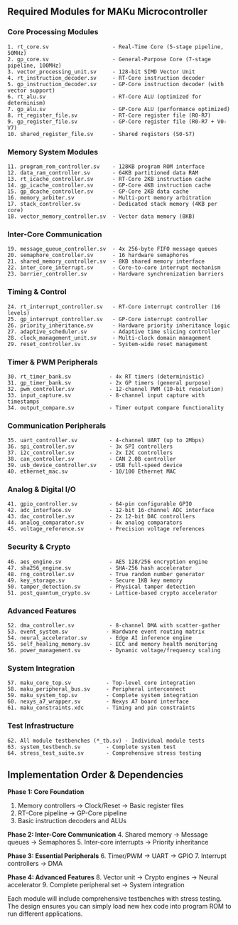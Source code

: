 
## Required Modules for MAKu Microcontroller

### **Core Processing Modules**
```
1. rt_core.sv                    - Real-Time Core (5-stage pipeline, 50MHz)
2. gp_core.sv                    - General-Purpose Core (7-stage pipeline, 100MHz)  
3. vector_processing_unit.sv     - 128-bit SIMD Vector Unit
4. rt_instruction_decoder.sv     - RT-Core instruction decoder
5. gp_instruction_decoder.sv     - GP-Core instruction decoder (with vector support)
6. rt_alu.sv                     - RT-Core ALU (optimized for determinism)
7. gp_alu.sv                     - GP-Core ALU (performance optimized)
8. rt_register_file.sv           - RT-Core register file (R0-R7)
9. gp_register_file.sv           - GP-Core register file (R0-R7 + V0-V7)
10. shared_register_file.sv      - Shared registers (S0-S7)
```

### **Memory System Modules**
```
11. program_rom_controller.sv    - 128KB program ROM interface
12. data_ram_controller.sv       - 64KB partitioned data RAM
13. rt_icache_controller.sv      - RT-Core 2KB instruction cache
14. gp_icache_controller.sv      - GP-Core 4KB instruction cache  
15. gp_dcache_controller.sv      - GP-Core 2KB data cache
16. memory_arbiter.sv            - Multi-port memory arbitration
17. stack_controller.sv          - Dedicated stack memory (4KB per core)
18. vector_memory_controller.sv  - Vector data memory (8KB)
```

### **Inter-Core Communication**
```
19. message_queue_controller.sv  - 4x 256-byte FIFO message queues
20. semaphore_controller.sv      - 16 hardware semaphores
21. shared_memory_controller.sv  - 8KB shared memory interface
22. inter_core_interrupt.sv      - Core-to-core interrupt mechanism
23. barrier_controller.sv        - Hardware synchronization barriers
```

### **Timing & Control**
```
24. rt_interrupt_controller.sv   - RT-Core interrupt controller (16 levels)
25. gp_interrupt_controller.sv   - GP-Core interrupt controller  
26. priority_inheritance.sv      - Hardware priority inheritance logic
27. adaptive_scheduler.sv        - Adaptive time slicing controller
28. clock_management_unit.sv     - Multi-clock domain management
29. reset_controller.sv          - System-wide reset management
```

### **Timer & PWM Peripherals**
```
30. rt_timer_bank.sv            - 4x RT timers (deterministic)
31. gp_timer_bank.sv            - 2x GP timers (general purpose)
32. pwm_controller.sv           - 12-channel PWM (10-bit resolution)
33. input_capture.sv            - 8-channel input capture with timestamps
34. output_compare.sv           - Timer output compare functionality
```

### **Communication Peripherals**
```
35. uart_controller.sv          - 4-channel UART (up to 2Mbps)
36. spi_controller.sv           - 3x SPI controllers
37. i2c_controller.sv           - 2x I2C controllers
38. can_controller.sv           - CAN 2.0B controller
39. usb_device_controller.sv    - USB full-speed device
40. ethernet_mac.sv             - 10/100 Ethernet MAC
```

### **Analog & Digital I/O**
```
41. gpio_controller.sv          - 64-pin configurable GPIO
42. adc_interface.sv            - 12-bit 16-channel ADC interface
43. dac_controller.sv           - 2x 12-bit DAC controllers
44. analog_comparator.sv        - 4x analog comparators
45. voltage_reference.sv        - Precision voltage references
```

### **Security & Crypto**
```
46. aes_engine.sv               - AES 128/256 encryption engine
47. sha256_engine.sv            - SHA-256 hash accelerator
48. rng_controller.sv           - True random number generator
49. key_storage.sv              - Secure 1KB key memory
50. tamper_detection.sv         - Physical tamper detection
51. post_quantum_crypto.sv      - Lattice-based crypto accelerator
```

### **Advanced Features**
```
52. dma_controller.sv           - 8-channel DMA with scatter-gather
53. event_system.sv            - Hardware event routing matrix
54. neural_accelerator.sv       - Edge AI inference engine
55. self_healing_memory.sv      - ECC and memory health monitoring
56. power_management.sv         - Dynamic voltage/frequency scaling
```

### **System Integration**
```
57. maku_core_top.sv           - Top-level core integration
58. maku_peripheral_bus.sv     - Peripheral interconnect
59. maku_system_top.sv         - Complete system integration
60. nexys_a7_wrapper.sv        - Nexys A7 board interface
61. maku_constraints.xdc       - Timing and pin constraints
```

### **Test Infrastructure**
```
62. All module testbenches (*_tb.sv) - Individual module tests
63. system_testbench.sv        - Complete system test
64. stress_test_suite.sv       - Comprehensive stress testing
```

## Implementation Order & Dependencies

**Phase 1: Core Foundation**
1. Memory controllers → Clock/Reset → Basic register files
2. RT-Core pipeline → GP-Core pipeline  
3. Basic instruction decoders and ALUs

**Phase 2: Inter-Core Communication**
4. Shared memory → Message queues → Semaphores
5. Inter-core interrupts → Priority inheritance

**Phase 3: Essential Peripherals** 
6. Timer/PWM → UART → GPIO
7. Interrupt controllers → DMA

**Phase 4: Advanced Features**
8. Vector unit → Crypto engines → Neural accelerator
9. Complete peripheral set → System integration

Each module will include comprehensive testbenches with stress testing. The design ensures you can simply load new hex code into program ROM to run different applications.
